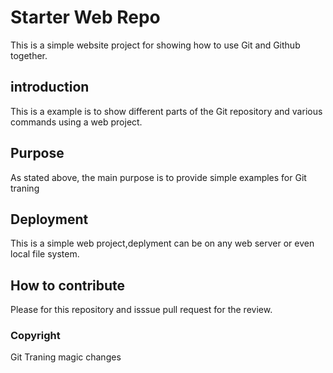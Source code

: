 # Starter Web Repo

This is a simple website project for showing how to use Git and Github together.

## introduction
 
This is a example is to show different parts of the Git repository and various commands using a web project.

## Purpose

As stated above, the main purpose is to provide simple examples for Git traning

## Deployment

This is a simple web project,deplyment can be on any web server or even local file system. 

## How to contribute

Please for this repository and isssue pull request for the review.

### Copyright 

Git Traning
magic changes